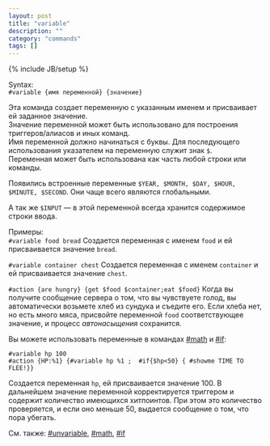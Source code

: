 ```yaml
---
layout: post
title: "variable"
description: ""
category: "commands"
tags: []
---
```

{% include JB/setup %}

Syntax:  
`#variable {имя переменной} {значение}`

Эта команда создает переменную с указанным именем и присваивает ей заданное значение.   
Значение переменной может быть использовано для построения триггеров/алиасов и иных команд.   
Имя переменной должно начинаться с буквы. Для последующего использования указателем на переменную служит знак `$`.   
Переменная может быть использована как часть любой строки или команды.  

Появились встроенные переменные `$YEAR, $MONTH, $DAY, $HOUR, $MINUTE, $SECOND`.
Они чаще всего являются глобальными.

А так же `$INPUT` — в этой переменной всегда хранится содержимое строки ввода.

Примеры:  
`#variable food bread`
Создается переменная с именем `food` и ей присваивается значение `bread`.

`#variable container chest`
Создается переменная с именем `container` и ей присваивается значение `chest`.

`#action {are hungry} {get $food $container;eat $food}` 
Когда вы получите сообщение сервера о том, что вы чувствуете голод, вы автоматически возьмете хлеб из сундука и съедите его. 
Если хлеба нет, но есть много мяса, присвойте переменной `food` соответствующее значение, и процесс _автонасыщения_ сохранится.

Вы можете использовать переменные в командах [#math](#math) и [#if](#if):

    #variable hp 100
    #action {HP:%1} {#variable hp %1 ;  #if{$hp<50} { #showme TIME TO FLEE!}}
    
Создается переменная `hp`, ей присваивается значение 100. 
В дальнейшем значение переменной корректируется триггером и содержит количество имеющихся хитпоинтов. 
При этом это количество проверяется, и если оно меньше 50, выдается сообщение о том, что пора убегать.

См. также: [#unvariable](#unvariable), [#math](#math), [#if](#if)